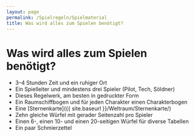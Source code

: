 ```yaml
---
layout: page
permalink: /Spielregeln/Spielmaterial
title: Was wird alles zum Spielen benötigt?
---
```


# Was wird alles zum Spielen benötigt?

- 3–4 Stunden Zeit und ein ruhiger Ort
- Ein Spielleiter und mindestens drei Spieler (Pilot, Tech, Söldner)
- Dieses Regelwerk, am besten in gedruckter Form
- Ein Raumschiffbogen und für jeden Charakter einen Charakterbogen
- Eine [Sternenkarte]({{ site.baseurl }}/Weltraum/Sternenkarte/)
- Zehn gleiche Würfel mit gerader Seitenzahl pro Spieler
- Einen 6-, einen 10- und einen 20-seitigen Würfel für diverse Tabellen
- Ein paar Schmierzettel

